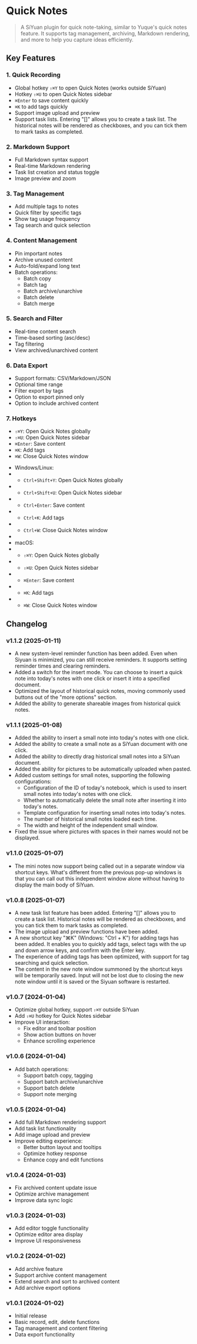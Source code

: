 # Quick Notes

> A SiYuan plugin for quick note-taking, similar to Yuque's quick notes feature. It supports tag management, archiving, Markdown rendering, and more to help you capture ideas efficiently.

## Key Features

### 1. Quick Recording
- Global hotkey `⇧⌘Y` to open Quick Notes (works outside SiYuan)
- Hotkey `⇧⌘U` to open Quick Notes sidebar
- `⌘Enter` to save content quickly
- `⌘K` to add tags quickly
- Support image upload and preview
- Support task lists. Entering "[]" allows you to create a task list. The historical notes will be rendered as checkboxes, and you can tick them to mark tasks as completed.

### 2. Markdown Support
- Full Markdown syntax support
- Real-time Markdown rendering
- Task list creation and status toggle
- Image preview and zoom

### 3. Tag Management
- Add multiple tags to notes
- Quick filter by specific tags
- Show tag usage frequency
- Tag search and quick selection

### 4. Content Management
- Pin important notes
- Archive unused content
- Auto-fold/expand long text
- Batch operations:
  - Batch copy
  - Batch tag
  - Batch archive/unarchive
  - Batch delete
  - Batch merge

### 5. Search and Filter
- Real-time content search
- Time-based sorting (asc/desc)
- Tag filtering
- View archived/unarchived content

### 6. Data Export
- Support formats: CSV/Markdown/JSON
- Optional time range
- Filter export by tags
- Option to export pinned only
- Option to include archived content


### 7. Hotkeys
- `⇧⌘Y`: Open Quick Notes globally
- `⇧⌘U`: Open Quick Notes sidebar
- `⌘Enter`: Save content
- `⌘K`: Add tags
- `⌘W`: Close Quick Notes window
+ Windows/Linux:
+ - `Ctrl+Shift+Y`: Open Quick Notes globally
+ - `Ctrl+Shift+U`: Open Quick Notes sidebar
+ - `Ctrl+Enter`: Save content
+ - `Ctrl+K`: Add tags
+ - `Ctrl+W`: Close Quick Notes window
+
+ macOS:
+ - `⇧⌘Y`: Open Quick Notes globally
+ - `⇧⌘U`: Open Quick Notes sidebar
+ - `⌘Enter`: Save content
+ - `⌘K`: Add tags
+ - `⌘W`: Close Quick Notes window

## Changelog
### v1.1.2 (2025-01-11)
- A new system-level reminder function has been added. Even when Siyuan is minimized, you can still receive reminders. It supports setting reminder times and clearing reminders.
- Added a switch for the insert mode. You can choose to insert a quick note into today's notes with one click or insert it into a specified document.
- Optimized the layout of historical quick notes, moving commonly used buttons out of the "more options" section.
- Added the ability to generate shareable images from historical quick notes. 
### v1.1.1 (2025-01-08)
- Added the ability to insert a small note into today's notes with one click.
- Added the ability to create a small note as a SiYuan document with one click.
- Added the ability to directly drag historical small notes into a SiYuan document.
- Added the ability for pictures to be automatically uploaded when pasted.
- Added custom settings for small notes, supporting the following configurations:
  - Configuration of the ID of today's notebook, which is used to insert small notes into today's notes with one click.
  - Whether to automatically delete the small note after inserting it into today's notes.
  - Template configuration for inserting small notes into today's notes.
  - The number of historical small notes loaded each time.
  - The width and height of the independent small window.
- Fixed the issue where pictures with spaces in their names would not be displayed. 

### v1.1.0 (2025-01-07)
- The mini notes now support being called out in a separate window via shortcut keys. What's different from the previous pop-up windows is that you can call out this independent window alone without having to display the main body of SiYuan. 

### v1.0.8 (2025-01-07)
- A new task list feature has been added. Entering "[]" allows you to create a task list. Historical notes will be rendered as checkboxes, and you can tick them to mark tasks as completed.
- The image upload and preview functions have been added.
- A new shortcut key "⌘K" (Windows: "Ctrl + K") for adding tags has been added. It enables you to quickly add tags, select tags with the up and down arrow keys, and confirm with the Enter key.
- The experience of adding tags has been optimized, with support for tag searching and quick selection. 
- The content in the new note window summoned by the shortcut keys will be temporarily saved. Input will not be lost due to closing the new note window until it is saved or the Siyuan software is restarted. 


### v1.0.7 (2024-01-04)
- Optimize global hotkey, support `⇧⌘Y` outside SiYuan
- Add `⇧⌘U` hotkey for Quick Notes sidebar
- Improve UI interaction:
  - Fix editor and toolbar position
  - Show action buttons on hover
  - Enhance scrolling experience

### v1.0.6 (2024-01-04)
- Add batch operations:
  - Support batch copy, tagging
  - Support batch archive/unarchive
  - Support batch delete
  - Support note merging

### v1.0.5 (2024-01-04)
- Add full Markdown rendering support
- Add task list functionality
- Add image upload and preview
- Improve editing experience:
  - Better button layout and tooltips
  - Optimize hotkey response
  - Enhance copy and edit functions

### v1.0.4 (2024-01-03)
- Fix archived content update issue
- Optimize archive management
- Improve data sync logic

### v1.0.3 (2024-01-03)
- Add editor toggle functionality
- Optimize editor area display
- Improve UI responsiveness

### v1.0.2 (2024-01-02)
- Add archive feature
- Support archive content management
- Extend search and sort to archived content
- Add archive export options

### v1.0.1 (2024-01-02)
- Initial release
- Basic record, edit, delete functions
- Tag management and content filtering
- Data export functionality


